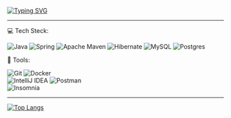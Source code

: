 [![Typing SVG](https://readme-typing-svg.herokuapp.com?font=Fira+Code&weight=500&duration=3000&pause=3000&color=000000&background=53B1FFD4&center=true&vCenter=true&width=700&height=80&lines=Hi+there+%F0%9F%91%8B++My+name+is+Stanislav.+I'm+Java+developer)](https://git.io/typing-svg)

------

💻 Tech Steck:

![Java](https://img.shields.io/badge/java-%23ED8B00.svg?style=for-the-badge&logo=java&logoColor=white) 
![Spring](https://img.shields.io/badge/spring-%236DB33F.svg?style=for-the-badge&logo=spring&logoColor=white) 
![Apache Maven](https://img.shields.io/badge/Apache%20Maven-C71A36?style=for-the-badge&logo=Apache%20Maven&logoColor=white) 
![Hibernate](https://img.shields.io/badge/Hibernate-59666C?style=for-the-badge&logo=Hibernate&logoColor=white) 
![MySQL](https://img.shields.io/badge/mysql-%2300f.svg?style=for-the-badge&logo=mysql&logoColor=white) 
![Postgres](https://img.shields.io/badge/postgres-%23316192.svg?style=for-the-badge&logo=postgresql&logoColor=white) 

🔨 Tools:

![Git](https://img.shields.io/badge/git-%23F05033.svg?style=for-the-badge&logo=git&logoColor=white) 
![Docker](https://img.shields.io/badge/docker-%230db7ed.svg?style=for-the-badge&logo=docker&logoColor=white) 	
![IntelliJ IDEA](https://img.shields.io/badge/IntelliJIDEA-000000.svg?style=for-the-badge&logo=intellij-idea&logoColor=white) 
![Postman](https://img.shields.io/badge/Postman-FF6C37?style=for-the-badge&logo=postman&logoColor=white) 	
![Insomnia](https://img.shields.io/badge/Insomnia-black?style=for-the-badge&logo=insomnia&logoColor=5849BE) 

---

[![Top Langs](https://github-readme-stats.vercel.app/api/top-langs/?username=Uzbagoissa&layout=compact)](https://github.com/Uzbagoissa/github-readme-stats)

